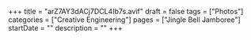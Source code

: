 +++
title = "arZ7AY3dACj7DCL4Ib7s.avif"
draft = false
tags = ["Photos"]
categories = ["Creative Engineering"]
pages = ["Jingle Bell Jamboree"]
startDate = ""
description = ""
+++
